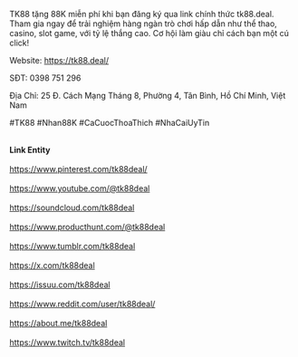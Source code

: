 <p>TK88 tặng 88K miễn phí khi bạn đăng ký qua link chính thức tk88.deal. Tham gia ngay để trải nghiệm hàng ngàn trò chơi hấp dẫn như thể thao, casino, slot game, với tỷ lệ thắng cao. Cơ hội làm giàu chỉ cách bạn một cú click!</p>
<p>Website: <a href="https://tk88.deal/">https://tk88.deal/</a><p>
<p>SĐT: 0398 751 296</p>
<p>Địa Chỉ: 25 Đ. Cách Mạng Tháng 8, Phường 4, Tân Bình, Hồ Chí Minh, Việt Nam</p>
<p>#TK88 #Nhan88K #CaCuocThoaThich #NhaCaiUyTin</p>
<br><strong>Link Entity</strong><br>
<br><a href="https://www.pinterest.com/tk88deal/">https://www.pinterest.com/tk88deal/</a></br><br><a href="https://www.youtube.com/@tk88deal">https://www.youtube.com/@tk88deal</a></br><br><a href="https://soundcloud.com/tk88deal">https://soundcloud.com/tk88deal</a></br><br><a href="https://www.producthunt.com/@tk88deal">https://www.producthunt.com/@tk88deal</a></br><br><a href="https://www.tumblr.com/tk88deal">https://www.tumblr.com/tk88deal</a></br><br><a href="https://x.com/tk88deal">https://x.com/tk88deal</a></br><br><a href="https://issuu.com/tk88deal">https://issuu.com/tk88deal</a></br><br><a href="https://www.reddit.com/user/tk88deal/">https://www.reddit.com/user/tk88deal/</a></br><br><a href="https://about.me/tk88deal">https://about.me/tk88deal</a></br><br><a href="https://www.twitch.tv/tk88deal">https://www.twitch.tv/tk88deal</a></br>
